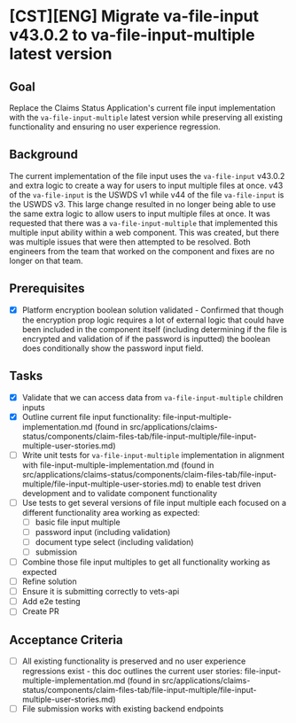 # [CST][ENG] Migrate va-file-input v43.0.2 to va-file-input-multiple latest version

## Goal
Replace the Claims Status Application's current file input implementation with the `va-file-input-multiple` latest version  while preserving all existing functionality and ensuring no user experience regression.

## Background
The current implementation of the file input uses the `va-file-input` v43.0.2 and extra logic to create a way for users to input multiple files at once. v43 of the `va-file-input` is the USWDS v1 while v44 of the file `va-file-input` is the USWDS v3. This large change resulted in no longer being able to use the same extra logic to allow users to input multiple files at once. It was requested that there was a `va-file-input-multiple` that implemented this multiple input ability within a web component. This was created, but there was multiple issues that were then attempted to be resolved. Both engineers from the team that worked on the component and fixes are no longer on that team.

## Prerequisites
- [x] Platform encryption boolean solution validated - Confirmed that though the encryption prop logic requires a lot of external logic that could have been included in the component itself (including determining if the file is encrypted and validation of if the password is inputted) the boolean does conditionally show the password input field.

## Tasks
- [x] Validate that we can access data from `va-file-input-multiple` children inputs
- [x] Outline current file input functionality: file-input-multiple-implementation.md (found in src/applications/claims-status/components/claim-files-tab/file-input-multiple/file-input-multiple-user-stories.md)
- [ ] Write unit tests for `va-file-input-multiple` implementation in alignment with file-input-multiple-implementation.md (found in src/applications/claims-status/components/claim-files-tab/file-input-multiple/file-input-multiple-user-stories.md) to enable test driven development and to validate component functionality
- [ ] Use tests to get several versions of file input multiple each focused on a different functionality area working as expected:
    - [ ] basic file input multiple
    - [ ] password input (including validation)
    - [ ] document type select (including validation)
    - [ ] submission
- [ ] Combine those file input multiples to get all functionality working as expected
- [ ] Refine solution
- [ ] Ensure it is submitting correctly to vets-api
- [ ] Add e2e testing
- [ ] Create PR

## Acceptance Criteria
- [ ] All existing functionality is preserved and no user experience regressions exist - this doc outlines the current user stories: file-input-multiple-implementation.md (found in src/applications/claims-status/components/claim-files-tab/file-input-multiple/file-input-multiple-user-stories.md)
- [ ] File submission works with existing backend endpoints